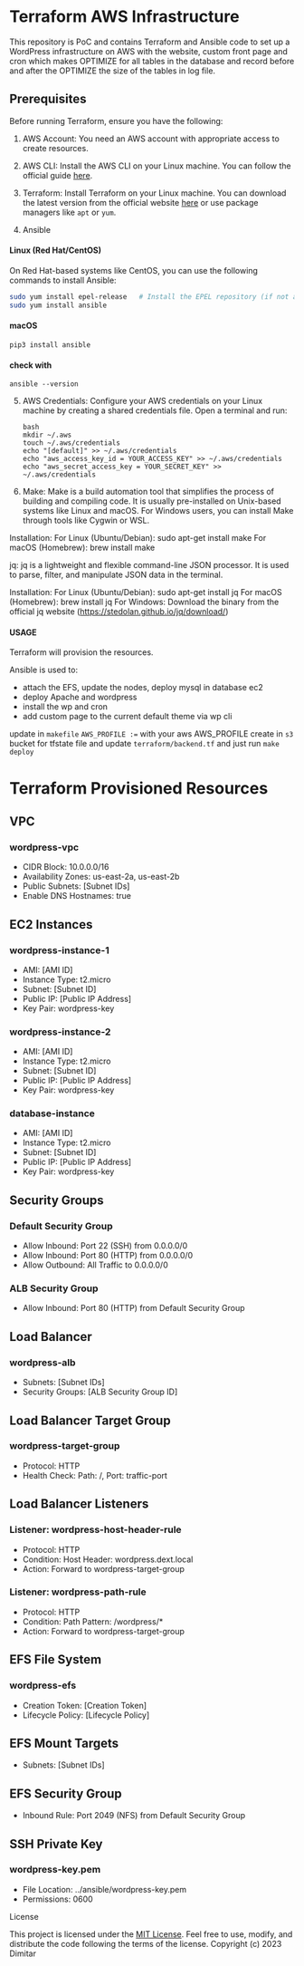 # Terraform AWS Infrastructure

This repository is PoC and contains Terraform and Ansible code to set up a WordPress infrastructure on AWS with the website, custom front page and cron which makes OPTIMIZE for all tables in the database and record before and after the OPTIMIZE the size of the tables in log file.

## Prerequisites

Before running Terraform, ensure you have the following:

1. AWS Account: You need an AWS account with appropriate access to create resources.

2. AWS CLI: Install the AWS CLI on your Linux machine. You can follow the official guide [here](https://docs.aws.amazon.com/cli/latest/userguide/cli-configure-quickstart.html).

3. Terraform: Install Terraform on your Linux machine. You can download the latest version from the official website [here](https://www.terraform.io/downloads.html) or use package managers like `apt` or `yum`.

4. Ansible
#### Linux (Red Hat/CentOS)

On Red Hat-based systems like CentOS, you can use the following commands to install Ansible:

```bash
sudo yum install epel-release   # Install the EPEL repository (if not already installed)
sudo yum install ansible
```
#### macOS
```
pip3 install ansible
```
#### check with
```
ansible --version
```

5. AWS Credentials: Configure your AWS credentials on your Linux machine by creating a shared credentials file. Open a terminal and run:

   ```
   bash
   mkdir ~/.aws
   touch ~/.aws/credentials
   echo "[default]" >> ~/.aws/credentials
   echo "aws_access_key_id = YOUR_ACCESS_KEY" >> ~/.aws/credentials
   echo "aws_secret_access_key = YOUR_SECRET_KEY" >> ~/.aws/credentials
   ```
6. Make: Make is a build automation tool that simplifies the process of building and compiling code. It is usually pre-installed on Unix-based systems like Linux and macOS. For Windows users, you can install Make through tools like Cygwin or WSL.

Installation:
   For Linux (Ubuntu/Debian): sudo apt-get install make
   For macOS (Homebrew): brew install make

jq: jq is a lightweight and flexible command-line JSON processor. It is used to parse, filter, and manipulate JSON data in the terminal.

Installation:
   For Linux (Ubuntu/Debian): sudo apt-get install jq
   For macOS (Homebrew): brew install jq
   For Windows: Download the binary from the official jq website (https://stedolan.github.io/jq/download/)


#### USAGE

Terraform will provision the resources.

Ansible is used to:
- attach the EFS, update the nodes, deploy mysql in database ec2
- deploy Apache and wordpress
- install the wp and cron
- add custom page to the current default theme via wp cli

update in `makefile` `AWS_PROFILE :=` with your aws AWS_PROFILE
create in `s3` bucket for tfstate file and update `terraform/backend.tf`
and just run
`make deploy`

# Terraform Provisioned Resources

## VPC

### wordpress-vpc

- CIDR Block: 10.0.0.0/16
- Availability Zones: us-east-2a, us-east-2b
- Public Subnets: [Subnet IDs]
- Enable DNS Hostnames: true

## EC2 Instances

### wordpress-instance-1

- AMI: [AMI ID]
- Instance Type: t2.micro
- Subnet: [Subnet ID]
- Public IP: [Public IP Address]
- Key Pair: wordpress-key

### wordpress-instance-2

- AMI: [AMI ID]
- Instance Type: t2.micro
- Subnet: [Subnet ID]
- Public IP: [Public IP Address]
- Key Pair: wordpress-key

### database-instance

- AMI: [AMI ID]
- Instance Type: t2.micro
- Subnet: [Subnet ID]
- Public IP: [Public IP Address]
- Key Pair: wordpress-key

## Security Groups

### Default Security Group

- Allow Inbound: Port 22 (SSH) from 0.0.0.0/0
- Allow Inbound: Port 80 (HTTP) from 0.0.0.0/0
- Allow Outbound: All Traffic to 0.0.0.0/0

### ALB Security Group

- Allow Inbound: Port 80 (HTTP) from Default Security Group

## Load Balancer

### wordpress-alb

- Subnets: [Subnet IDs]
- Security Groups: [ALB Security Group ID]

## Load Balancer Target Group

### wordpress-target-group

- Protocol: HTTP
- Health Check: Path: /, Port: traffic-port

## Load Balancer Listeners

### Listener: wordpress-host-header-rule

- Protocol: HTTP
- Condition: Host Header: wordpress.dext.local
- Action: Forward to wordpress-target-group

### Listener: wordpress-path-rule

- Protocol: HTTP
- Condition: Path Pattern: /wordpress/*
- Action: Forward to wordpress-target-group

## EFS File System

### wordpress-efs

- Creation Token: [Creation Token]
- Lifecycle Policy: [Lifecycle Policy]

## EFS Mount Targets

- Subnets: [Subnet IDs]

## EFS Security Group

- Inbound Rule: Port 2049 (NFS) from Default Security Group

## SSH Private Key

### wordpress-key.pem

- File Location: ../ansible/wordpress-key.pem
- Permissions: 0600

License

This project is licensed under the [MIT License](https://opensource.org/licenses/MIT). Feel free to use, modify, and distribute the code following the terms of the license.
Copyright (c) 2023 Dimitar
